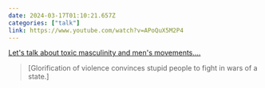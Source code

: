 ```yaml
---
date: 2024-03-17T01:10:21.657Z
categories: ["talk"]
link: https://www.youtube.com/watch?v=APoQuX5M2P4
---
```

[Let's talk about toxic masculinity and men's movements....](https://www.youtube.com/watch?v=APoQuX5M2P4)

> [Glorification of violence convinces stupid people to fight in wars of a state.]
